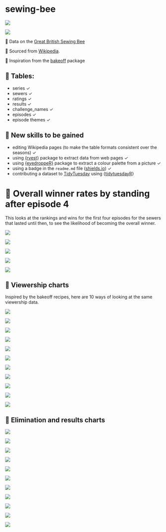 # sewing-bee

![](https://img.shields.io/badge/%F0%9F%A7%B5-in_progress-blue?style=for-the-badge
)

![](assets/sewingbee.jpg)

🧵 Data on the [Great British Sewing Bee](https://www.bbc.co.uk/programmes/b03myqj2)

🧵 Sourced from [Wikipedia](https://en.wikipedia.org/wiki/The_Great_British_Sewing_Bee).

🧵 Inspiration from the [bakeoff](https://github.com/apreshill/bakeoff) package


## 🧵 Tables:

- series ✓
- sewers ✓
- ratings ✓
- results ✓
- challenge_names ✓
- episodes ✓
- episode themes ✓

## 🧵 New skills to be gained

- editing Wikipedia pages (to make the table formats consistent over the seasons) ✓
- using [{rvest}](https://rvest.tidyverse.org/) package to extract data from web pages ✓
- using [{eyedroppeR}](https://gradientdescending.com/select-colours-from-an-image-in-r-with-eyedropper/) package to extract a colour palette from a picture ✓
- using a badge in the `readme.md` file ([shields.io](https://shields.io/badges)) ✓
- contributing a dataset to [TidyTuesday](https://github.com/rfordatascience/tidytuesday) 
  using {[tidytuesdayR](https://dslc-io.github.io/tidytuesdayR/articles/curating.html)}

# 🧵 Overall winner rates by standing after episode 4

This looks at the rankings and wins for the first four episodes 
for the sewers that lasted until then, to see the likelihood of becoming the
overall winner.

![](charts/winner-num-pattern.png)

![](charts/winner-best-pattern.png)

![](charts/winner-num-transformation.png)

![](charts/winner-best-transformation.png)

![](charts/winner-num-gow.png)


## 🧵 Viewership charts

Inspired by the bakeoff recipes, here are 10 ways of looking at the same viewership data.

![](charts/viewership-bar.png)

![](charts/viewership-lollipop.png)

![](charts/viewership-line.png)

![](charts/viewership-facet.png)

![](charts/viewership-line-p-f.png)

![](charts/viewership-dumbbell.png)

![](charts/viewership-slope.png)

![](charts/viewership-f-bump.png)

![](charts/viewership-pct-change.png)

![](charts/viewership-pct-lolli.png)

![](charts/viewership-scatter.png)

## 🧵 Elimination and results charts

![](charts/eliminations-series-1.png)

![](charts/eliminations-series-2.png)

![](charts/eliminations-series-3.png)

![](charts/eliminations-series-4.png)

![](charts/eliminations-series-5.png)

![](charts/eliminations-series-6.png)

![](charts/eliminations-series-7.png)

![](charts/eliminations-series-8.png)

![](charts/eliminations-series-9.png)

![](charts/eliminations-series-10.png)


![](https://media3.giphy.com/media/v1.Y2lkPTc5MGI3NjExZjl1NnQ1MWNiYnUwbHY0emExbHVsMDBqeDd6Yzc0Zmkxd3Z6bzNlcSZlcD12MV9pbnRlcm5hbF9naWZfYnlfaWQmY3Q9Zw/qisTnBL5wNXZaSNecx/giphy.gif)

